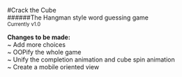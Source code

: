 #Crack the Cube\
######The Hangman style word guessing game\
<sub>Currently v1.0</sub>

**Changes to be made:**\
~ Add more choices\
~ OOPify the whole game\
~ Unify the completion animation and cube spin animation\
~ Create a mobile oriented view

